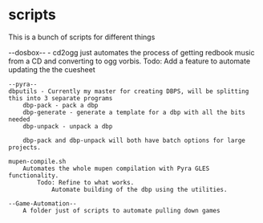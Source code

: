 # scripts

This is a bunch of scripts for different things

--dosbox-- - cd2ogg just automates the process of getting redbook music from a CD and converting to ogg vorbis. 
	Todo: Add a feature to automate updating the the cuesheet
	
	--pyra-- 
	dbputils - Currently my master for creating DBPS, will be splitting this into 3 separate programs
		dbp-pack - pack a dbp 
		dbp-generate - generate a template for a dbp with all the bits needed
		dbp-unpack - unpack a dbp
		
		dbp-pack and dbp-unpack will both have batch options for large projects.
		
	mupen-compile.sh
		Automates the whole mupen compilation with Pyra GLES functionality. 
			Todo: Refine to what works.
				Automate building of the dbp using the utilities.
			
	--Game-Automation--
		A folder just of scripts to automate pulling down games
